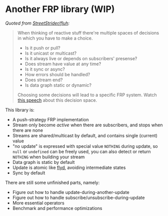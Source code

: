 # Another FRP library (WIP)

_Quoted from [StreetStrider/fluh](https://github.com/StreetStrider/fluh):_

> When thinking of reactive stuff there're multiple spaces of decisions in which you have to make a choice.
>
> - Is it push or pull?
> - Is it unicast or multicast?
> - Is it always live or depends on subscribers' presense?
> - Does stream have value at any time?
> - Is it sync or async?
> - How errors should be handled?
> - Does stream end?
> - Is data graph static or dynamic?
>
> Choosing some decisions will lead to a specific FRP system.
> Watch [this speech](https://www.youtube.com/watch?v=Agu6jipKfYw) about this decision space.

This library is:

- A push-strategy FRP implementation
- Stream only become _active_ when there are subscribers, and stops when there are none
- Streams are shared/multicast by default, and contains single (current) value
- "no update" is expressed with special value `NOTHING` during update, so `null` or `undefined` can be freely used, you can also detect or return `NOTHING` when building your stream
- Data graph is static by default
- Update is atomic like [flyd](https://github.com/paldepind/flyd#atomic-updates), avoiding intermediate states
- Sync by default

There are still some unfinished parts, namely:

- Figure out how to handle update-during-another-update
- Figure out how to handle subscribe/unsubscribe-during-update
- More essential operators
- Benchmark and performance optimizations
